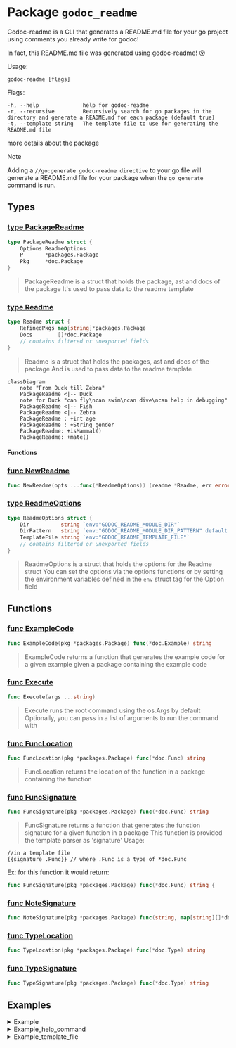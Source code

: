 # Package `godoc_readme`
<!-- THIS FILE IS GENERATED. DO NOT EDIT! -->



Godoc-readme is a CLI that generates a README.md file for your go project using comments you already write for godoc!

In fact, this README.md file was generated using godoc-readme! :open_mouth:

Usage:

	godoc-readme [flags]

Flags:

	-h, --help              help for godoc-readme
	-r, --recursive         Recursively search for go packages in the directory and generate a README.md for each package (default true)
	-t, --template string   The template file to use for generating the README.md file

more details about the package


>[!NOTE]
>Adding a `//go:generate godoc-readme directive` to your go file will generate a README.md file for your package when the `go generate` command is run.




## Types

### [type PackageReadme](./readme.go#L179-L179)
```go
type PackageReadme struct {
	Options ReadmeOptions
	P       *packages.Package
	Pkg     *doc.Package
}
```

> PackageReadme is a struct that holds the package, ast and docs of the package
It's used to pass data to the readme template




### [type Readme](./readme.go#L96-L96)
```go
type Readme struct {
	RefinedPkgs map[string]*packages.Package
	Docs        []*doc.Package
	// contains filtered or unexported fields
}
```

> Readme is a struct that holds the packages, ast and docs of the package
And is used to pass data to the readme template

```mermaid
classDiagram
	note "From Duck till Zebra"
    PackageReadme <|-- Duck
    note for Duck "can fly\ncan swim\ncan dive\ncan help in debugging"
    PackageReadme <|-- Fish
    PackageReadme <|-- Zebra
    PackageReadme : +int age
    PackageReadme : +String gender
    PackageReadme: +isMammal()
    PackageReadme: +mate()

```


#### Functions

### [func NewReadme](./readme.go#L125-L125)
```go
func NewReadme(opts ...func(*ReadmeOptions)) (readme *Readme, err error)
```



### [type ReadmeOptions](./readme.go#L105-L105)
```go
type ReadmeOptions struct {
	Dir          string `env:"GODOC_README_MODULE_DIR"`
	DirPattern   string `env:"GODOC_README_MODULE_DIR_PATTERN" default:"./..."`
	TemplateFile string `env:"GODOC_README_TEMPLATE_FILE"`
	// contains filtered or unexported fields
}
```

> ReadmeOptions is a struct that holds the options for the Readme struct
You can set the options via the options functions or by setting the environment variables defined in the `env` struct tag for the Option field






## Functions

### [func ExampleCode](./readme.go#L187-L187)
```go
func ExampleCode(pkg *packages.Package) func(*doc.Example) string
```

> ExampleCode returns a function that generates the example code for a given example
given a package containing the example code



### [func Execute](./readme.go#L66-L66)
```go
func Execute(args ...string)
```

> Execute runs the root command using the os.Args by default
Optionally, you can pass in a list of arguments to run the command with



### [func FuncLocation](./readme.go#L207-L207)
```go
func FuncLocation(pkg *packages.Package) func(*doc.Func) string
```

> FuncLocation returns the location of the function in a package containing the function



### [func FuncSignature](./readme.go#L244-L244)
```go
func FuncSignature(pkg *packages.Package) func(*doc.Func) string
```

> FuncSignature returns a function that generates the function signature for a given function in a package
This function is provided the template parser as 'signature'
Usage:
```cheetah
//in a template file
{{signature .Func}} // where .Func is a type of *doc.Func
```
Ex: for this function it would return:
```go
func FuncSignature(pkg *packages.Package) func(*doc.Func) string {
```



### [func NoteSignature](./readme.go#L258-L258)
```go
func NoteSignature(pkg *packages.Package) func(string, map[string][]*doc.Note) string
```

> 


### [func TypeLocation](./readme.go#L220-L220)
```go
func TypeLocation(pkg *packages.Package) func(*doc.Type) string
```

> 


### [func TypeSignature](./readme.go#L283-L283)
```go
func TypeSignature(pkg *packages.Package) func(*doc.Type) string
```

> 



## Examples

<details>
<summary>Example</summary>

```go
func Example{
	Execute()

}
 // Output:
 // 
 // README.md file generated successfully :tada:
 // 
```
</details>


<details>
<summary>Example_help_command</summary>

```go
func Example_help_command{
	Execute("-h")

}
 // Output:
 // 
 // Generate README.md file for your go project using comments you already write for godoc
 // 
 // Usage:
 //   godoc-readme [flags]
 // 
 // Flags:
 //   -h, --help   help for godoc-readme
 //   -r, --recursive   Recursively search for go packages in the directory and generate a README.md for each package (default true)
 //   -t, --template string   The template file to use for generating the README.md file
 // 
```
</details>


<details>
<summary>Example_template_file</summary>

```go
func Example_template_file{
	Execute("-t", "README.tmpl")

}
 // Output:
 // 
 // README.md file generated successfully :tada:
 // 
```
</details>







